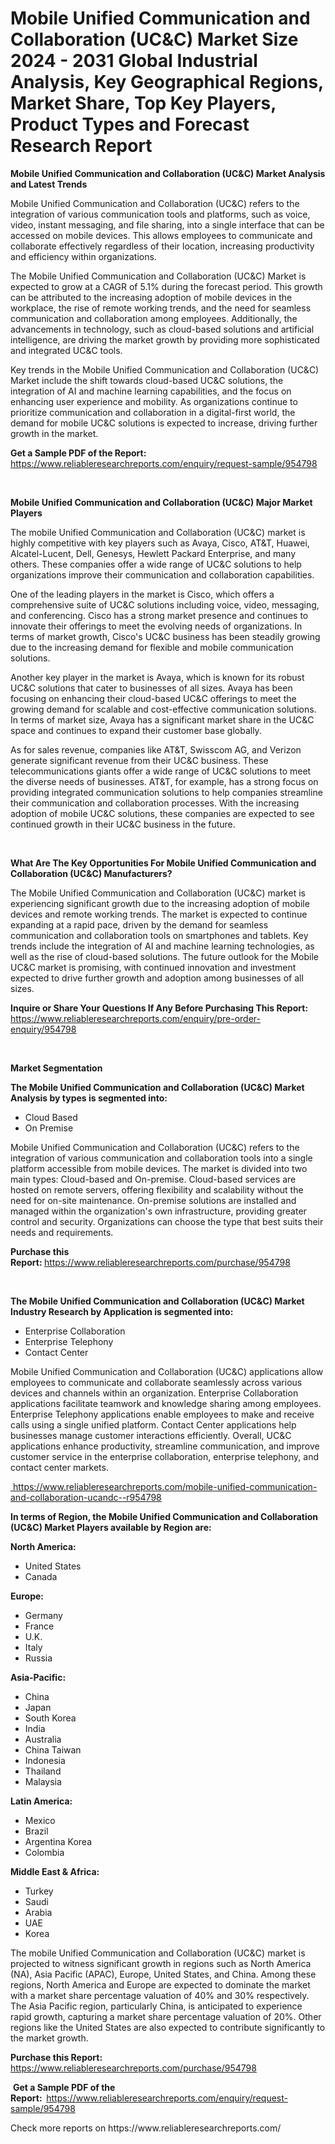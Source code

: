 <p><h1>Mobile Unified Communication and Collaboration (UC&C) Market Size 2024 - 2031 Global Industrial Analysis, Key Geographical Regions, Market Share, Top Key Players, Product Types and Forecast Research Report</h1></p><p><strong>Mobile Unified Communication and Collaboration (UC&C) Market Analysis and Latest Trends</strong></p>
<p><p>Mobile Unified Communication and Collaboration (UC&C) refers to the integration of various communication tools and platforms, such as voice, video, instant messaging, and file sharing, into a single interface that can be accessed on mobile devices. This allows employees to communicate and collaborate effectively regardless of their location, increasing productivity and efficiency within organizations.</p><p>The Mobile Unified Communication and Collaboration (UC&C) Market is expected to grow at a CAGR of 5.1% during the forecast period. This growth can be attributed to the increasing adoption of mobile devices in the workplace, the rise of remote working trends, and the need for seamless communication and collaboration among employees. Additionally, the advancements in technology, such as cloud-based solutions and artificial intelligence, are driving the market growth by providing more sophisticated and integrated UC&C tools.</p><p>Key trends in the Mobile Unified Communication and Collaboration (UC&C) Market include the shift towards cloud-based UC&C solutions, the integration of AI and machine learning capabilities, and the focus on enhancing user experience and mobility. As organizations continue to prioritize communication and collaboration in a digital-first world, the demand for mobile UC&C solutions is expected to increase, driving further growth in the market.</p></p>
<p><strong>Get a Sample PDF of the Report:&nbsp;</strong> <a href="https://www.reliableresearchreports.com/enquiry/request-sample/954798">https://www.reliableresearchreports.com/enquiry/request-sample/954798</a></p>
<p>&nbsp;</p>
<p><strong>Mobile Unified Communication and Collaboration (UC&C) Major Market Players</strong></p>
<p><p>The mobile Unified Communication and Collaboration (UC&C) market is highly competitive with key players such as Avaya, Cisco, AT&T, Huawei, Alcatel-Lucent, Dell, Genesys, Hewlett Packard Enterprise, and many others. These companies offer a wide range of UC&C solutions to help organizations improve their communication and collaboration capabilities.</p><p>One of the leading players in the market is Cisco, which offers a comprehensive suite of UC&C solutions including voice, video, messaging, and conferencing. Cisco has a strong market presence and continues to innovate their offerings to meet the evolving needs of organizations. In terms of market growth, Cisco's UC&C business has been steadily growing due to the increasing demand for flexible and mobile communication solutions.</p><p>Another key player in the market is Avaya, which is known for its robust UC&C solutions that cater to businesses of all sizes. Avaya has been focusing on enhancing their cloud-based UC&C offerings to meet the growing demand for scalable and cost-effective communication solutions. In terms of market size, Avaya has a significant market share in the UC&C space and continues to expand their customer base globally.</p><p>As for sales revenue, companies like AT&T, Swisscom AG, and Verizon generate significant revenue from their UC&C business. These telecommunications giants offer a wide range of UC&C solutions to meet the diverse needs of businesses. AT&T, for example, has a strong focus on providing integrated communication solutions to help companies streamline their communication and collaboration processes. With the increasing adoption of mobile UC&C solutions, these companies are expected to see continued growth in their UC&C business in the future.</p></p>
<p>&nbsp;</p>
<p><strong>What Are The Key Opportunities For Mobile Unified Communication and Collaboration (UC&C) Manufacturers?</strong></p>
<p><p>The Mobile Unified Communication and Collaboration (UC&C) market is experiencing significant growth due to the increasing adoption of mobile devices and remote working trends. The market is expected to continue expanding at a rapid pace, driven by the demand for seamless communication and collaboration tools on smartphones and tablets. Key trends include the integration of AI and machine learning technologies, as well as the rise of cloud-based solutions. The future outlook for the Mobile UC&C market is promising, with continued innovation and investment expected to drive further growth and adoption among businesses of all sizes.</p></p>
<p><strong>Inquire or Share Your Questions If Any Before Purchasing This Report:</strong> <a href="https://www.reliableresearchreports.com/enquiry/pre-order-enquiry/954798">https://www.reliableresearchreports.com/enquiry/pre-order-enquiry/954798</a></p>
<p>&nbsp;</p>
<p><strong>Market Segmentation</strong></p>
<p><strong>The Mobile Unified Communication and Collaboration (UC&C) Market Analysis by types is segmented into:</strong></p>
<p><ul><li>Cloud Based</li><li>On Premise</li></ul></p>
<p><p>Mobile Unified Communication and Collaboration (UC&C) refers to the integration of various communication and collaboration tools into a single platform accessible from mobile devices. The market is divided into two main types: Cloud-based and On-premise. Cloud-based services are hosted on remote servers, offering flexibility and scalability without the need for on-site maintenance. On-premise solutions are installed and managed within the organization's own infrastructure, providing greater control and security. Organizations can choose the type that best suits their needs and requirements.</p></p>
<p><strong>Purchase this Report:&nbsp;</strong><a href="https://www.reliableresearchreports.com/purchase/954798">https://www.reliableresearchreports.com/purchase/954798</a></p>
<p>&nbsp;</p>
<p><strong>The Mobile Unified Communication and Collaboration (UC&C) Market Industry Research by Application is segmented into:</strong></p>
<p><ul><li>Enterprise Collaboration</li><li>Enterprise Telephony</li><li>Contact Center</li></ul></p>
<p><p>Mobile Unified Communication and Collaboration (UC&C) applications allow employees to communicate and collaborate seamlessly across various devices and channels within an organization. Enterprise Collaboration applications facilitate teamwork and knowledge sharing among employees. Enterprise Telephony applications enable employees to make and receive calls using a single unified platform. Contact Center applications help businesses manage customer interactions efficiently. Overall, UC&C applications enhance productivity, streamline communication, and improve customer service in the enterprise collaboration, enterprise telephony, and contact center markets.</p></p>
<p><a href="https://www.reliableresearchreports.com/mobile-unified-communication-and-collaboration-ucandc--r954798">&nbsp;https://www.reliableresearchreports.com/mobile-unified-communication-and-collaboration-ucandc--r954798</a></p>
<p><strong>In terms of Region, the Mobile Unified Communication and Collaboration (UC&C) Market Players available by Region are:</strong></p>
<p>
    <p> <strong> North America: </strong>
        <ul>
            <li>United States</li>
            <li>Canada</li>
        </ul>
        </p> 
    <p> <strong> Europe: </strong>
        <ul>
            <li>Germany</li>
            <li>France</li>
            <li>U.K.</li>
            <li>Italy</li>
            <li>Russia</li>
        </ul>
        </p> 
    <p> <strong> Asia-Pacific: </strong>
        <ul>
            <li>China</li>
            <li>Japan</li>
            <li>South Korea</li>
            <li>India</li>
            <li>Australia</li>
            <li>China Taiwan</li>
            <li>Indonesia</li>
            <li>Thailand</li>
            <li>Malaysia</li>
        </ul>
        </p> 
    <p> <strong> Latin America: </strong>
        <ul>
            <li>Mexico</li>
            <li>Brazil</li>
            <li>Argentina Korea</li>
            <li>Colombia</li>
        </ul>
        </p> 
    <p> <strong> Middle East & Africa: </strong>
        <ul>
            <li>Turkey</li>
            <li>Saudi</li>
            <li>Arabia</li>
            <li>UAE</li>
            <li>Korea</li>
        </ul>
    </p>
    </p>
<p><p>The mobile Unified Communication and Collaboration (UC&C) market is projected to witness significant growth in regions such as North America (NA), Asia Pacific (APAC), Europe, United States, and China. Among these regions, North America and Europe are expected to dominate the market with a market share percentage valuation of 40% and 30% respectively. The Asia Pacific region, particularly China, is anticipated to experience rapid growth, capturing a market share percentage valuation of 20%. Other regions like the United States are also expected to contribute significantly to the market growth.</p></p>
<p><strong>Purchase this Report: </strong><a href="https://www.reliableresearchreports.com/purchase/954798">https://www.reliableresearchreports.com/purchase/954798</a></p>
<p>&nbsp;<strong>Get a Sample PDF of the Report:&nbsp;&nbsp;</strong><a href="https://www.reliableresearchreports.com/enquiry/request-sample/954798">https://www.reliableresearchreports.com/enquiry/request-sample/954798</a></p>
<p><strong></strong></p>
<p>Check more reports on https://www.reliableresearchreports.com/</p>